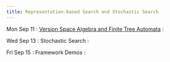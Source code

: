 ```yaml
---
title: Representation-based Search and Stochastic Search
---
```


Mon Sep 11
: [Version Space Algebra and Finite Tree Automata](../lectures/lecture09-representation.pdf)
  : []()

Wed Sep 13
: Stochastic Search
  : []()

Fri Sep 15
: Framework Demos
  : []()
